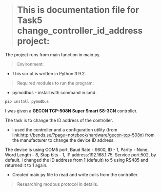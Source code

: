 > # This is documentation file for Task5 change_controller_id_address project:

The project runs from main function in main.py.

> Environment:

* This script is written in Python 3.9.2.

> Required modules to run the program:

* pymodbus - install with command in cmd:
```py
pip install pymodbus
```

I was given a **GECON TCP-508N Super Smart S8-3CN** controller.

The task is to change the ID address of the controller.

* I used the controller and a configuration utility (from link:http://bends.se/?page=notebook/hardware/gecon-tcp-508n) from the manufacturer to change the device ID address.

The device is using COM5 port, Baud Rate - 9600, ID - 1, Parity - None, Word Length - 8, Stop bits - 1, IP address:192.168.1.75, Service port:502, by default. I changed the ID address from 1 (default) to 5 using RS485 and returned it to 1 again.

* Created main.py file to read and write coils from the controller.

> Researching modbus protocol in details.
